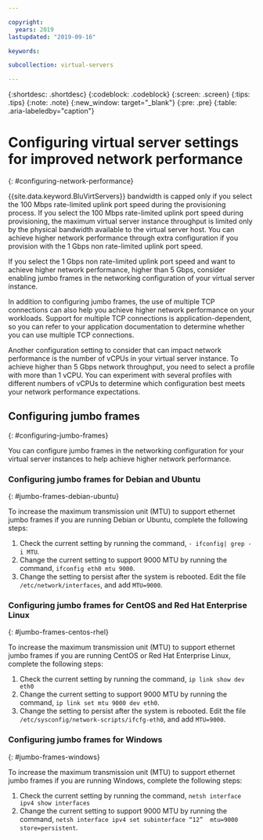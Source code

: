 ```yaml
---

copyright:
  years: 2019
lastupdated: "2019-09-16"

keywords: 

subcollection: virtual-servers

---
```


{:shortdesc: .shortdesc}
{:codeblock: .codeblock}
{:screen: .screen}
{:tips: .tips}
{:note: .note}
{:new_window: target="_blank"}
{:pre: .pre}
{:table: .aria-labeledby="caption"}

# Configuring virtual server settings for improved network performance
{: #configuring-network-performance}

{{site.data.keyword.BluVirtServers}} bandwidth is capped only if you select the 100 Mbps rate-limited uplink port speed during the provisioning process. If you select the 100 Mbps rate-limited uplink port speed during provisioning, the maximum virtual server instance throughput is limited only by the physical bandwidth available to the virtual server host. You can achieve higher network performance through extra configuration if you provision with the 1 Gbps non rate-limited uplink port speed.

If you select the 1 Gbps non rate-limited uplink port speed and want to achieve higher network performance, higher than 5 Gbps, consider enabling jumbo frames in the networking configuration of your virtual server instance.

In addition to configuring jumbo frames, the use of multiple TCP connections can also help you achieve higher network performance on your workloads. Support for multiple TCP connections is application-dependent, so you can refer to your application documentation to determine whether you can use multiple TCP connections.

Another configuration setting to consider that can impact network performance is the number of vCPUs in your virtual server instance. To achieve higher than 5 Gbps network throughput, you need to select a profile with more than 1 vCPU. You can experiment with several profiles with different numbers of vCPUs to determine which configuration best meets your network performance expectations.

## Configuring jumbo frames 
{: #configuring-jumbo-frames}

You can configure jumbo frames in the networking configuration for your virtual server instances to help achieve higher network performance.

### Configuring jumbo frames for Debian and Ubuntu
{: #jumbo-frames-debian-ubuntu}

To increase the maximum transmission unit (MTU) to support ethernet jumbo frames if you are running Debian or Ubuntu, complete the following steps:

1. Check the current setting by running the command, `- ifconfig| grep -i MTU`.
2. Change the current setting to support 9000 MTU by running the command, `ifconfig eth0 mtu 9000`.
3. Change the setting to persist after the system is rebooted. Edit the file `/etc/network/interfaces`, and add `MTU=9000`.

### Configuring jumbo frames for CentOS and Red Hat Enterprise Linux
{: #jumbo-frames-centos-rhel}

To increase the maximum transmission unit (MTU) to support ethernet jumbo frames if you are running CentOS or Red Hat Enterprise Linux, complete the following steps:

1. Check the current setting by running the command, `ip link show dev eth0`
2. Change the current setting to support 9000 MTU by running the command, `ip link set mtu 9000 dev eth0`.
3. Change the setting to persist after the system is rebooted. Edit the file `/etc/sysconfig/network-scripts/ifcfg-eth0`,  and add `MTU=9000`.

### Configuring jumbo frames for Windows
{: #jumbo-frames-windows}

To increase the maximum transmission unit (MTU) to support ethernet jumbo frames if you are running Windows, complete the following steps:

1. Check the current setting by running the command, `netsh interface ipv4 show interfaces`
2. Change the current setting to support 9000 MTU by running the command, `netsh interface ipv4 set subinterface “12”  mtu=9000 store=persistent`.
